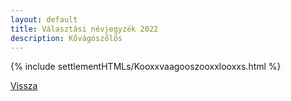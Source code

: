 ```yaml
---
layout: default
title: Választási névjegyzék 2022
description: Kővágószőlős
---
```


{% include settlementHTMLs/Kooxxvaagooszooxxlooxxs.html %}

[Vissza](../)